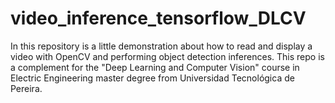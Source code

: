 # video_inference_tensorflow_DLCV
In this repository is a little demonstration about how to read and display a video with OpenCV and performing object detection inferences. This repo is a complement for the "Deep Learning and Computer Vision" course in Electric Engineering master degree from Universidad Tecnológica de Pereira. 

